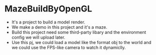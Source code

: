 # MazeBuildByOpenGL
* It's a project to build a model render.
* We make a demo in this project and it's a maze.
* Build this project need some third-party libary and the environment config we will upload later.
* Use this pj, we could load a model like the format obj to the world and we could use the FPS-like camera to watch it dynamiclly.  

